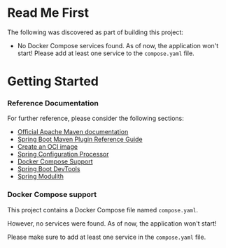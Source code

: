 # Read Me First

The following was discovered as part of building this project:

* No Docker Compose services found. As of now, the application won't start! Please add at least one service to
  the `compose.yaml` file.

# Getting Started

### Reference Documentation

For further reference, please consider the following sections:

* [Official Apache Maven documentation](https://maven.apache.org/guides/index.html)
* [Spring Boot Maven Plugin Reference Guide](https://docs.spring.io/spring-boot/docs/3.3.0-M1/maven-plugin/reference/html/)
* [Create an OCI image](https://docs.spring.io/spring-boot/docs/3.3.0-M1/maven-plugin/reference/html/#build-image)
* [Spring Configuration Processor](https://docs.spring.io/spring-boot/docs/3.3.0-M1/reference/htmlsingle/index.html#appendix.configuration-metadata.annotation-processor)
* [Docker Compose Support](https://docs.spring.io/spring-boot/docs/3.3.0-M1/reference/htmlsingle/index.html#features.docker-compose)
* [Spring Boot DevTools](https://docs.spring.io/spring-boot/docs/3.3.0-M1/reference/htmlsingle/index.html#using.devtools)
* [Spring Modulith](https://docs.spring.io/spring-modulith/docs/current/reference/html/)

### Docker Compose support

This project contains a Docker Compose file named `compose.yaml`.

However, no services were found. As of now, the application won't start!

Please make sure to add at least one service in the `compose.yaml` file.


